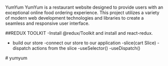 YumYum
YumYum is a restaurant website designed to provide users with an exceptional online food ordering experience. This project utilizes a variety of modern web development technologies and libraries to create a seamless and responsive user interface.



##REDUX TOOLKIT
-Install @redux/Toolkit and install and react-redux.
- build our store
-connect our store to our application
-slice(cart Slice)
-dispatch actions from the slice
-useSelector()
-useDispatch()

 

#   y u m y u m  
 